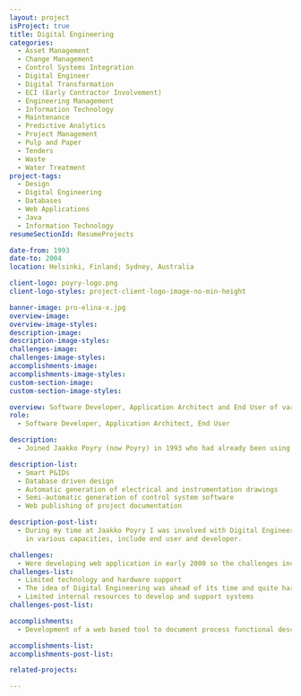 ```yaml
---
layout: project
isProject: true
title: Digital Engineering
categories:
  - Asset Management
  - Change Management
  - Control Systems Integration
  - Digital Engineer
  - Digital Transformation
  - ECI (Early Contractor Involvement)
  - Engineering Management
  - Information Technology
  - Maintenance
  - Predictive Analytics
  - Project Management
  - Pulp and Paper
  - Tenders
  - Waste
  - Water Treatment
project-tags:
  - Design
  - Digital Engineering
  - Databases
  - Web Applications
  - Java
  - Information Technology
resumeSectionId: ResumeProjects

date-from: 1993
date-to: 2004
location: Helsinki, Finland; Sydney, Australia

client-logo: poyry-logo.png
client-logo-styles: project-client-logo-image-no-min-height

banner-image: pro-elina-x.jpg
overview-image:
overview-image-styles:
description-image:
description-image-styles:
challenges-image:
challenges-image-styles:
accomplishments-image:
accomplishments-image-styles:
custom-section-image:
custom-section-image-styles:

overview: Software Developer, Application Architect and End User of various Digital Engineering Tools
role:
  - Software Developer, Application Architect, End User

description:
  - Joined Jaakko Poyry (now Poyry) in 1993 who had already been using internally developed Digital Engineering systems for over a decade which included;

description-list:
  - Smart P&IDs
  - Database driven design
  - Automatic generation of electrical and instrumentation drawings
  - Semi-automatic generation of control system software
  - Web publishing of project documentation

description-post-list:
  - During my time at Jaakko Poyry I was involved with Digital Engineering tools
    in various capacities, include end user and developer.

challenges:
  - Were developing web application in early 2000 so the challenges included,
challenges-list:    
  - Limited technology and hardware support
  - The idea of Digital Engineering was ahead of its time and quite hard to sell
  - Limited internal resources to develop and support systems
challenges-post-list:    

accomplishments:
  - Development of a web based tool to document process functional descriptions

accomplishments-list:    
accomplishments-post-list:    

related-projects:

---
```

